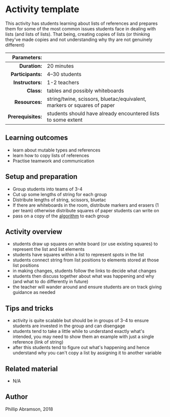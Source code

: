 # Activity template

This activity has students learning about lists of references and prepares them for some of the most common issues students face in dealing with lists (and lists of lists). That being, creating copies of lists (or thinking they've made copies and not understanding why thy are not genuinely different)

| Parameters:        |                                     |
| -----------------: | :---------------------------------- |
| **Duration:**      | 20 minutes                          |
| **Participants:**  | 4–30 students                       |
| **Instructors:**   | 1-2 teachers                        |
| **Class:**         | tables and possibly whiteboards     |
| **Resources:**     | string/twine, scissors, bluetac/equivalent, markers or squares of paper  |
| **Prerequisites:** | students should have already encountered lists to some extent |

## Learning outcomes

* learn about mutable types and references
* learn how to copy lists of references
* Practise teamwork and communication

## Setup and preparation

* Group students into teams of 3-4
* Cut up some lengths of string for each group
* Distribute lengths of string, scissors, bluetac
* If there are whiteboards in the room, distribute markers and erasers (1 per team) otherwise distribute squares of paper students can write on
* pass on a copy of the [algorithm](/follow-the-links.pdf) to each group

## Activity overview

* students draw up squares on white board (or use existing squares) to represent the list and list elements
* students have squares within a list to represent spots in the list
* students connect string from list positions to elements stored at those list positions
* in making changes, students follow the links to decide what changes
* students then discuss together about what was happening and why (and what to do differently in future)
* the teacher will wander around and ensure students are on track giving guidance as needed

## Tips and tricks
 
* activity is quite scalable but should be in groups of 3-4 to ensure students are invested in the group and can disengage
* students tend to take a little while to understand exactly what's intended, you may need to show them an example with just a single reference (link of string)
* after this students tend to figure out what's happening and hence understand why you can't copy a list by assigning it to another variable

## Related material

* N/A

## Author

Phillip Abramson, 2018